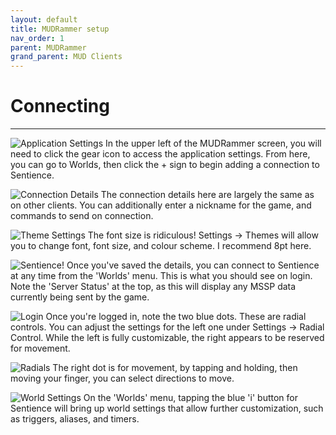 ```yaml
---
layout: default
title: MUDRammer setup
nav_order: 1
parent: MUDRammer
grand_parent: MUD Clients
---
```


# Connecting
---
![Application Settings](assets/interface_1_settings.PNG)
In the upper left of the MUDRammer screen, you will need to click the gear icon to access the application settings. From here, you can go to Worlds, then click the + sign to begin adding a connection to Sentience.

![Connection Details](assets/interface_2_conn_details.PNG)
The connection details here are largely the same as on other clients. You can additionally enter a nickname for the game, and commands to send on connection.

![Theme Settings](assets/interface_3_themes_fontsize.PNG)
The font size is ridiculous! Settings -> Themes will allow you to change font, font size, and colour scheme. I recommend 8pt here.

![Sentience!](assets/interface_4_splash_screen.PNG)
Once you've saved the details, you can connect to Sentience at any time from the 'Worlds' menu. This is what you should see on login. Note the 'Server Status' at the top, as this will display any MSSP data currently being sent by the game.

![Login](assets/interface_5_logged_in.PNG)
Once you're logged in, note the two blue dots. These are radial controls. You can adjust the settings for the left one under Settings -> Radial Control. While the left is fully customizable, the right appears to be reserved for movement.

![Radials](assets/interface_6_movement_radial.PNG)
The right dot is for movement, by tapping and holding, then moving your finger, you can select directions to move.

![World Settings](assets/interface_7_world_settings.PNG)
On the 'Worlds' menu, tapping the blue 'i' button for Sentience will bring up world settings that allow further customization, such as triggers, aliases, and timers.